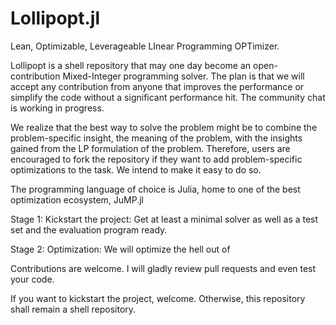 # Lollipopt.jl

Lean, Optimizable, Leverageable LInear Programming OPTimizer.

Lollipopt is a shell repository that may one day become an open-contribution Mixed-Integer programming solver. The plan is that we will accept any contribution from anyone that improves the performance or simplify the code without a significant performance hit. The community chat is working in progress.

We realize that the best way to solve the problem might be to combine the problem-specific insight, the meaning of the problem, with the insights gained from the LP formulation of the problem. Therefore, users are encouraged to fork the repository if they want to add problem-specific optimizations to the task. We intend to make it easy to do so.

The programming language of choice is Julia, home to one of the best optimization ecosystem, JuMP.jl

Stage 1: Kickstart the project: Get at least a minimal solver as well as a test set and the evaluation program ready.

Stage 2: Optimization: We will optimize the hell out of

Contributions are welcome. I will gladly review pull requests and even test your code.

If you want to kickstart the project, welcome. Otherwise, this repository shall remain a shell repository.